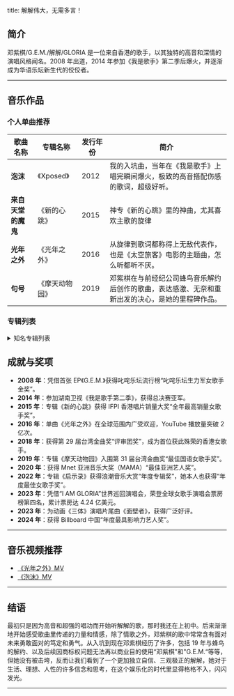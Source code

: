 title: 解解伟大，无需多言！

## 简介

邓紫棋/G.E.M./解解/GLORIA 是一位来自香港的歌手，以其独特的高音和深情的演唱风格闻名。2008 年出道，2014 年参加《我是歌手》第二季后爆火，并逐渐成为华语乐坛新生代的佼佼者。

---

## 音乐作品

### 个人单曲推荐

| 歌曲名称           | 专辑名称       | 发行年份 | 简介                                                                                             |
| ------------------ | -------------- | -------- | ------------------------------------------------------------------------------------------------ |
| **泡沫**           | 《Xposed》     | 2012     | 我的入坑曲，当年在《我是歌手》上唱完瞬间爆火，极致的高音搭配伤感的歌词，超级好听。               |
| **来自天堂的魔鬼** | 《新的心跳》   | 2015     | 神专《新的心跳》里的神曲，尤其喜欢主歌的旋律                                                     |
| **光年之外**       | 《光年之外》   | 2016     | 从旋律到歌词都称得上无敌代表作，也是《太空旅客》电影的主题曲，怎么听都听不厌。                   |
| **句号**           | 《摩天动物园》 | 2019     | 邓紫棋在与前经纪公司蜂鸟音乐解约后创作的歌曲，表达感激、无奈和重新出发的决心，是她的里程碑作品。 |

### 专辑列表

<details>
<summary>知名专辑列表</summary>

<table>
  <thead>
    <tr>
      <th>专辑名称</th>
      <th>发行年份</th>
      <th>类型</th>
      <th>风格</th>
      <th>备注</th>
    </tr>
  </thead>
  <tbody>
    <tr>
      <td>《G.E.M.》</td>
      <td>2008</td>
      <td>迷你专辑</td>
      <td>流行、R&B</td>
      <td>出道 EP，获新人奖</td>
    </tr>
    <tr>
      <td>《18...》</td>
      <td>2009</td>
      <td>录音室专辑</td>
      <td>流行、R&B</td>
      <td>包含《A.I.N.Y. (爱你)》</td>
    </tr>
    <tr>
      <td>《Get Everybody Moving Concert 2011》</td>
      <td>2011</td>
      <td>现场专辑</td>
      <td>流行</td>
      <td>首场大型演唱会实况录音，“gem”由来</td>
    </tr>
    <tr>
      <td>《Xposed》</td>
      <td>2012</td>
      <td>录音室专辑</td>
      <td>流行、摇滚</td>
      <td>包含《泡沫》</td>
    </tr>
    <tr>
      <td>《新的心跳》</td>
      <td>2015</td>
      <td>录音室专辑</td>
      <td>流行、电子</td>
      <td>最爱的一张专辑</td>
    </tr>
    <tr>
      <td>《摩天动物园》</td>
      <td>2019</td>
      <td>录音室专辑</td>
      <td>流行、电子</td>
      <td>入围金曲奖</td>
    </tr>
    <tr>
      <td>《启示录》</td>
      <td>2022</td>
      <td>录音室专辑</td>
      <td>流行、电子</td>
      <td>解解的一张实验性专辑</td>
    </tr>
    <tr>
      <td>《面壁者》</td>
      <td>2023</td>
      <td>迷你专辑</td>
      <td>流行</td>
      <td>动画《三体》片尾曲</td>
    </tr>
    <tr>
      <td>《I AM GLORIA》</td>
      <td>2023</td>
      <td>迷你专辑</td>
      <td>流行、电子</td>
      <td>同名世界巡回演唱会主题曲</td>
    </tr>
  </tbody>
</table>

</details>

## 成就与奖项

- **2008 年**：凭借首张 EP《G.E.M.》获得叱咤乐坛流行榜“叱咤乐坛生力军女歌手金奖”。
- **2014 年**：参加湖南卫视《我是歌手第二季》，获得总决赛亚军。
- **2015 年**：专辑《新的心跳》获得 IFPI 香港唱片销量大奖“全年最高销量女歌手奖”。
- **2016 年**：单曲《光年之外》在全球范围内广受欢迎，YouTube 播放量突破 2 亿次。
- **2018 年**：获得第 29 届台湾金曲奖“评审团奖”，成为首位获此殊荣的香港女歌手。
- **2019 年**：专辑《摩天动物园》入围第 31 届台湾金曲奖“最佳国语女歌手奖”。
- **2020 年**：获得 Mnet 亚洲音乐大奖（MAMA）“最佳亚洲艺人奖”。
- **2022 年**：专辑《启示录》获得浪潮音乐大赏“年度专辑奖”，她本人也获得“年度最佳女歌手奖”。
- **2023 年**：凭借“I AM GLORIA”世界巡回演唱会，荣登全球女歌手演唱会票房榜第四名，累计票房达 4.24 亿美元。
- **2023 年**：为动画《三体》演唱片尾曲《面壁者》，获得广泛好评。
- **2024 年**：获得 Billboard 中国“年度最具影响力艺人奖”。

---

## 音乐视频推荐

- [《光年之外》MV](https://www.bilibili.com/video/BV1ws411Y7wi/?spm_id_from=333.337.search-card.all.click&vd_source=e7fd767738edd919dd9cac62bbef89c4)
- [《泡沫》MV](https://www.bilibili.com/video/BV1Me411d79p/?spm_id_from=333.337.search-card.all.click&vd_source=e7fd767738edd919dd9cac62bbef89c4)

---

## 结语

最初只是因为高音和超强的唱功而开始听解解的歌，那时我还在上初中。后来渐渐地开始感受歌曲里传递的力量和情感，除了情歌之外，邓紫棋的歌中常常含有面对未来勇敢面对的笃定和勇气。从入坑到现在邓紫棋经历了许多，包括 19 年与蜂鸟的解约、以及后续因商标权问题无法再以商业目的使用“邓紫棋"和"G.E.M.“等等，但她没有被击垮，反而让我们看到了一个更加独立自信、三观极正的解解，她对于生活、理想、人性的许多信念和思考，在这个娱乐化的时代里显得格格不入，闪闪发光。

---
